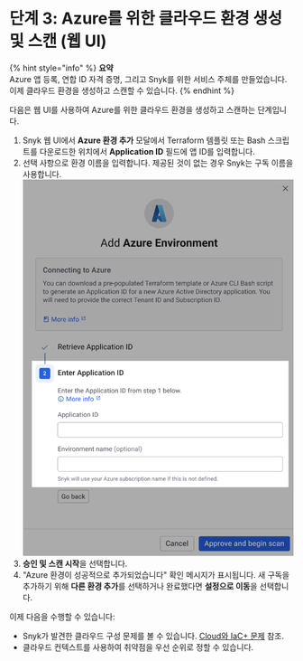 # 단계 3: Azure를 위한 클라우드 환경 생성 및 스캔 (웹 UI)

{% hint style="info" %}
**요약**\
Azure 앱 등록, 연합 ID 자격 증명, 그리고 Snyk를 위한 서비스 주체를 만들었습니다. 이제 클라우드 환경을 생성하고 스캔할 수 있습니다.
{% endhint %}

다음은 웹 UI를 사용하여 Azure를 위한 클라우드 환경을 생성하고 스캔하는 단계입니다.

1. Snyk 웹 UI에서 **Azure 환경 추가** 모달에서 Terraform 템플릿 또는 Bash 스크립트를 다운로드한 위치에서 **Application ID** 필드에 앱 ID를 입력합니다.
2. 선택 사항으로 환경 이름을 입력합니다. 제공된 것이 없는 경우 Snyk는 구독 이름을 사용합니다.\
   ![Snyk 클라우드의 Add Azure Environment 모달의 Application ID 섹션 입력](../../../../../.gitbook/assets/snyk-cloud-onboard-azure-step-2.png)
3. **승인 및 스캔 시작**을 선택합니다.
4. "Azure 환경이 성공적으로 추가되었습니다" 확인 메시지가 표시됩니다. 새 구독을 추가하기 위해 **다른 환경 추가**를 선택하거나 완료했다면 **설정으로 이동**을 선택합니다.

이제 다음을 수행할 수 있습니다:

* Snyk가 발견한 클라우드 구성 문제를 볼 수 있습니다. [Cloud와 IaC+ 문제](../../../../../scan-with-snyk/snyk-iac/getting-started-with-iac+-and-cloud-scans/manage-iac+-and-cloud-issues/) 참조.
* 클라우드 컨텍스트를 사용하여 취약점을 우선 순위로 정할 수 있습니다.